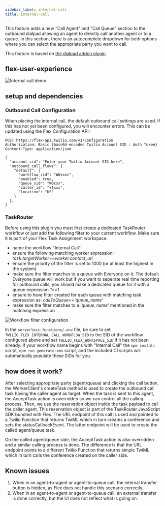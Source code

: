 ```yaml
---
sidebar_label: internal-call
title: internal-call
---
```


This feature adds a new "Call Agent" and "Call Queue" section to the outbound dialpad allowing an agent to directly call another agent or to a queue. In this section, there is an autocomplete dropdown for both options where you can select the appropriate party you want to call.

This feature is based on [the dialpad addon plugin](https://github.com/twilio-professional-services/flex-dialpad-addon-plugin).

## flex-user-experience

![Internal call demo](/img/features/internal-call/outbound_call_queue.gif)

## setup and dependencies

### Outbound Call Configuration

When placing the internal call, the default outbound call settings are used. If this has not yet been configured, you will encounter errors. This can be updated using the Flex Configuration API:

```
POST https://flex-api.twilio.com/v1/Configuration
Authorization: Basic {base64-encoded Twilio Account SID : Auth Token}
Content-Type: application/json

{
  "account_sid": "Enter your Twilio Account SID here",
  "outbound_call_flows": {
    "default": {
      "workflow_sid": "WWxxxc",
      "enabled": true,
      "queue_sid": "WQxxx",
      "caller_id": "+1xxx",
      "location": "US"
    }
  },
}
```

### TaskRouter

Before using this plugin you must first create a dedicated TaskRouter workflow or just add the following filter to your current workflow. Make sure it is part of your Flex Task Assignment workspace.

  - name the workflow "Internal Call"
  - ensure the following matching worker expression: _task.targetWorker==worker.contact_uri_
  - ensure the priority of the filter is set to 1000 (or at least the highest in the system)
  - make sure the filter matches to a queue with Everyone on it. The default Everyone queue will work but if you want to seperate real time reporting for outbound calls, you should make a dedicated queue for it with a queue expression _1==1_
  - ensure to have filter created for each queue with matching task expression as: _callToQueue=='queue_name'_
  - make sure the filter matches to a _'queue_name'_ mentioned in the matching expression

![Workflow filter configuration](/img/features/internal-call/outbound-filter.png)

In the `serverless-functions/.env` file, be sure to set `TWILIO_FLEX_INTERNAL_CALL_WORKFLOW_SID` to the SID of the workflow configured above and set `TWILIO_FLEX_WORKSPACE_SID` if it has not been already. If your workflow name begins with "Internal Call" the `npm install` script, `npm run generate-env` script, and the included CI scripts will automatically populate these SIDs for you.

## how does it work?

After selecting appropriate party (agent/queue) and clicking the call button, the WorkerClient's createTask method is used to create the outbound call task having the caller agent as target. When the task is sent to this agent, the AcceptTask action is overridden so we can control all the calling process. Then, we use the reservation object inside the task payload to call the caller agent. This reservation object is part of the TaskRouter JavaScript SDK bundled with Flex. The URL endpoint of this call is used and pointed to a Twilio Function that returns TwiML which in turn creates a conference and sets the statusCallbackEvent. The latter endpoint will be used to create the called agent/queue task.

On the called agent/queue side, the AcceptTask action is also overridden and a similar calling process is done. The difference is that the URL endpoint points to a different Twilio Function that returns simple TwiML which in turn calls the conference created on the caller side.

## Known issues

1. When in an agent-to-agent or agent-to-queue call, the internal transfer button is hidden, as Flex does not handle this scenario correctly.
2. When in an agent-to-agent or agent-to-queue call, an external transfer is done correctly, but the UI does not reflect what is going on.
